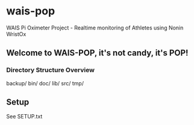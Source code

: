 # wais-pop
WAIS Pi Oximeter Project - Realtime monitoring of Athletes using Nonin WristOx

## Welcome to WAIS-POP, it's not candy, it's POP!

### Directory Structure Overview
backup/
bin/
doc/
lib/
src/
tmp/

## Setup
See SETUP.txt

##
